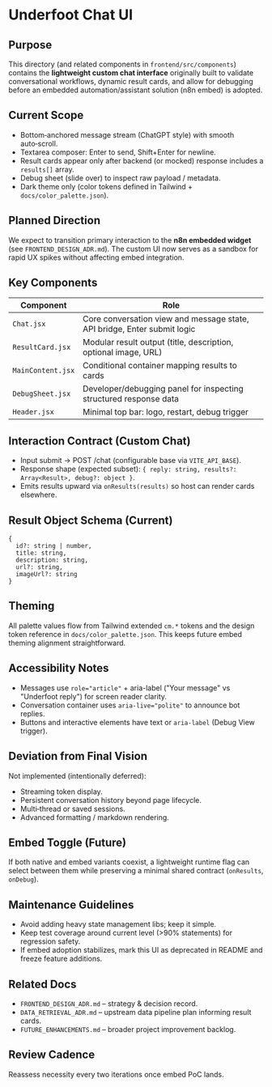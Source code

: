 # Underfoot Chat UI

## Purpose

This directory (and related components in `frontend/src/components`) contains the **lightweight custom chat interface** originally built to validate conversational workflows, dynamic result cards, and allow for debugging before an embedded automation/assistant solution (n8n embed) is adopted.

## Current Scope

- Bottom‑anchored message stream (ChatGPT style) with smooth auto‑scroll.
- Textarea composer: Enter to send, Shift+Enter for newline.
- Result cards appear only after backend (or mocked) response includes a `results[]` array.
- Debug sheet (slide over) to inspect raw payload / metadata.
- Dark theme only (color tokens defined in Tailwind + `docs/color_palette.json`).

## Planned Direction

We expect to transition primary interaction to the **n8n embedded widget** (see `FRONTEND_DESIGN_ADR.md`). The custom UI now serves as a sandbox for rapid UX spikes without affecting embed integration.

## Key Components

| Component         | Role                                                                     |
| ----------------- | ------------------------------------------------------------------------ |
| `Chat.jsx`        | Core conversation view and message state, API bridge, Enter submit logic |
| `ResultCard.jsx`  | Modular result output (title, description, optional image, URL)          |
| `MainContent.jsx` | Conditional container mapping results to cards                           |
| `DebugSheet.jsx`  | Developer/debugging panel for inspecting structured response data        |
| `Header.jsx`      | Minimal top bar: logo, restart, debug trigger                            |

## Interaction Contract (Custom Chat)

- Input submit -> POST /chat (configurable base via `VITE_API_BASE`).
- Response shape (expected subset): `{ reply: string, results?: Array<Result>, debug?: object }`.
- Emits results upward via `onResults(results)` so host can render cards elsewhere.

## Result Object Schema (Current)

```
{
  id?: string | number,
  title: string,
  description: string,
  url?: string,
  imageUrl?: string
}
```

## Theming

All palette values flow from Tailwind extended `cm.*` tokens and the design token reference in `docs/color_palette.json`. This keeps future embed theming alignment straightforward.

## Accessibility Notes

- Messages use `role="article"` + aria-label ("Your message" vs "Underfoot reply") for screen reader clarity.
- Conversation container uses `aria-live="polite"` to announce bot replies.
- Buttons and interactive elements have text or `aria-label` (Debug View trigger).

## Deviation from Final Vision

Not implemented (intentionally deferred):

- Streaming token display.
- Persistent conversation history beyond page lifecycle.
- Multi‑thread or saved sessions.
- Advanced formatting / markdown rendering.

## Embed Toggle (Future)

If both native and embed variants coexist, a lightweight runtime flag can select between them while preserving a minimal shared contract (`onResults`, `onDebug`).

## Maintenance Guidelines

- Avoid adding heavy state management libs; keep it simple.
- Keep test coverage around current level (>90% statements) for regression safety.
- If embed adoption stabilizes, mark this UI as deprecated in README and freeze feature additions.

## Related Docs

- `FRONTEND_DESIGN_ADR.md` – strategy & decision record.
- `DATA_RETRIEVAL_ADR.md` – upstream data pipeline plan informing result cards.
- `FUTURE_ENHANCEMENTS.md` – broader project improvement backlog.

## Review Cadence

Reassess necessity every two iterations once embed PoC lands.
